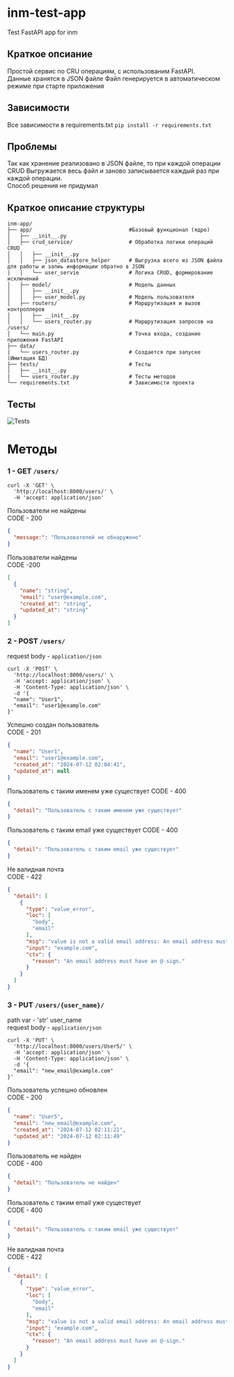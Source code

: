 # inm-test-app
Test FastAPI app for inm

## Краткое опсиание
Простой сервис по CRU операциям, с использованим FastAPI.  
Данные хранятся в JSON файле Файл генерируется в автоматическом режиме при старте приложения

## Зависимости
Все зависимости в requirements.txt 
```pip install -r requirements.txt```

## Проблемы
Так как хранение реализовано в JSON файле, то при каждой операции CRUD Выгружается весь файл и заново записывается каждый раз при каждой операции.  
Способ решения не придумал

## Краткое описание структуры
```
inm-app/
├── app/                               #Базовый функционал (ядро)
│   ├── __init__.py          
│   ├── crud_service/                  # Обработка логики операций CRUD 
│   │   ├── __init__.py
│   │   ├── json_datastore_helper      # Выгрузка всего из JSON файла для работы и запиь информации обратно в JSON
│   │   └── user_servie                # Логика CRUD, формирование исключений
│   ├── model/                         # Модель данных
│   │   ├── __init__.py
│   │   ├── user_model.py              # Модель пользователя 
│   ├── routers/                       # Маршрутизация и вызов контроллеров 
│   │   ├── __init__.py
│   │   └── users_router.py            # Маршрутизация запросов на /users/
│   └── main.py                        # Точка входа, создание приложения FastAPI 
├── data/
|   └── users_router.py                # Создается при запуске (Имитация БД)
├── tests/                             # Тесты
│   ├── __init__.py
|   └── users_router.py                # Тесты методов
└── requirements.txt                   # Зависимости проекта
```

## Тесты 
<img src="assets/tests.png" alt="Tests">

# Методы 

### 1 - GET `/users/`   

```shell
curl -X 'GET' \
  'http://localhost:8000/users/' \
  -H 'accept: application/json'
```
Пользователи не найдены  
CODE - 200
```json
{
  "message:": "Пользователей не обнаружено"
}
```
Пользователи найдены  
CODE -200
```json
[
  {
    "name": "string",
    "email": "user@example.com",
    "created_at": "string",
    "updated_at": "string"
  }
]
```

### 2 - POST `/users/`     
request body - `application/json`

```shell
curl -X 'POST' \
  'http://localhost:8000/users/' \
  -H 'accept: application/json' \
  -H 'Content-Type: application/json' \
  -d '{
  "name": "User1",
  "email": "user1@example.com"
}'
```

Успешно создан пользователь  
CODE - 201
```json
{
  "name": "User1",
  "email": "user1@example.com",
  "created_at": "2024-07-12 02:04:41",
  "updated_at": null
}
```
Пользователь с таким именем уже существует
CODE - 400
```json
{
  "detail": "Пользователь с таким именем уже существует"
}
```
Пользователь с таким email уже существует
CODE - 400
```json
{
  "detail": "Пользователь с таким email уже существует"
}
```

Не валидная почта   
CODE - 422
```json
{
  "detail": [
    {
      "type": "value_error",
      "loc": [
        "body",
        "email"
      ],
      "msg": "value is not a valid email address: An email address must have an @-sign.",
      "input": "example.com",
      "ctx": {
        "reason": "An email address must have an @-sign."
      }
    }
  ]
}
```

### 3 - PUT `/users/{user_name}/`      
path var - 'str' user_name   
request body - `application/json`   

```shell
curl -X 'PUT' \
  'http://localhost:8000/users/User5/' \
  -H 'accept: application/json' \
  -H 'Content-Type: application/json' \
  -d '{
  "email": "new_email@example.com"
}'
```

Пользователь успешно обновлен   
CODE - 200   
```json
{
  "name": "User5",
  "email": "new_email@example.com",
  "created_at": "2024-07-12 02:11:21",
  "updated_at": "2024-07-12 02:11:49"
}
```

Пользователь не найден    
CODE - 400   
```json
{
  "detail": "Пользователь не найден"
}
```

Пользователь с таким email уже существует   
CODE - 400   
```json
{
  "detail": "Пользователь с таким email уже существует"
}
```

Не валидная почта   
CODE - 422
```json
{
  "detail": [
    {
      "type": "value_error",
      "loc": [
        "body",
        "email"
      ],
      "msg": "value is not a valid email address: An email address must have an @-sign.",
      "input": "example.com",
      "ctx": {
        "reason": "An email address must have an @-sign."
      }
    }
  ]
}
```

